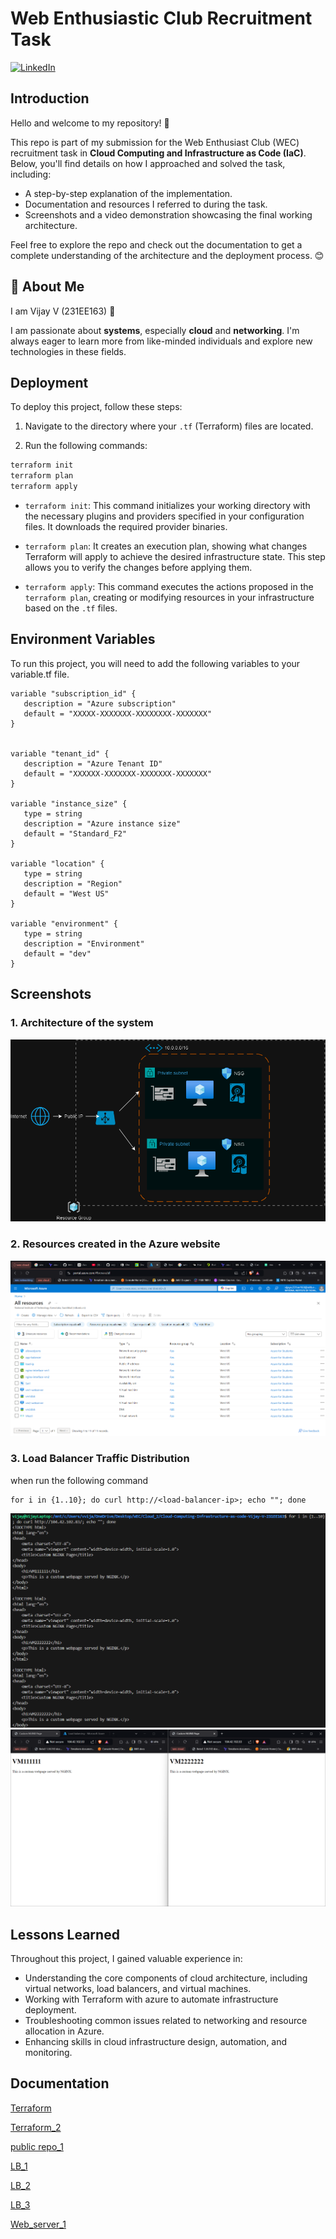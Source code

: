 # Web Enthusiastic Club Recruitment Task

[![LinkedIn](https://img.shields.io/badge/linkedin-0A66C2?style=for-the-badge&logo=linkedin&logoColor=white)](https://www.linkedin.com/in/vijay-v-0889a1280/)

## Introduction

Hello and welcome to my repository! 👋

This repo is part of my submission for the Web Enthusiast Club (WEC) recruitment task in **Cloud Computing and Infrastructure as Code (IaC)**. Below, you'll find details on how I approached and solved the task, including:

- A step-by-step explanation of the implementation.
- Documentation and resources I referred to during the task.
- Screenshots and a video demonstration showcasing the final working architecture.

Feel free to explore the repo and check out the documentation to get a complete understanding of the architecture and the deployment process. 😊
## 🚀 About Me

I am Vijay V (231EE163) 👋

I am passionate about **systems**, especially **cloud** and **networking**. I'm always eager to learn more from like-minded individuals and explore new technologies in these fields.
## Deployment

To deploy this project, follow these steps:

1. Navigate to the directory where your `.tf` (Terraform) files are located.

2. Run the following commands:

```bash
terraform init
terraform plan
terraform apply
```

- `terraform init`: This command initializes your working directory with the necessary plugins and providers specified in your configuration files. It downloads the required provider binaries.

- `terraform plan`: It creates an execution plan, showing what changes Terraform will apply to achieve the desired infrastructure state. This step allows you to verify the changes before applying them.

- `terraform apply`: This command executes the actions proposed in the `terraform plan`, creating or modifying resources in your infrastructure based on the `.tf` files.


## Environment Variables

To run this project, you will need to add the following variables to your variable.tf file.

```
variable "subscription_id" {
   description = "Azure subscription"
   default = "XXXXX-XXXXXXX-XXXXXXXX-XXXXXXX"
}


variable "tenant_id" {
   description = "Azure Tenant ID"
   default = "XXXXXX-XXXXXXX-XXXXXXX-XXXXXXX"
}

variable "instance_size" {
   type = string
   description = "Azure instance size"
   default = "Standard_F2"
}

variable "location" {
   type = string
   description = "Region"
   default = "West US"
}

variable "environment" {
   type = string
   description = "Environment"
   default = "dev"
}
```

## Screenshots
### 1. Architecture of the system
![image](./photos/arch.png)

### 2. Resources created in the Azure website
![image](./photos/All_resources.png)

### 3. Load Balancer Traffic Distribution
when run the following command

```
for i in {1..10}; do curl http://<load-balancer-ip>; echo ""; done

```

![image](./photos/load_bal_1.png)
![image](./photos/load_bal_2.png)



## Lessons Learned

Throughout this project, I gained valuable experience in:

- Understanding the core components of cloud architecture, including virtual networks, load balancers, and virtual machines.
- Working with Terraform with azure to automate infrastructure deployment.
- Troubleshooting common issues related to networking and resource allocation in Azure.
- Enhancing skills in cloud infrastructure design, automation, and monitoring.

## Documentation

[Terraform](https://registry.terraform.io/providers/hashicorp/azurerm/latest/docs)

[Terraform_2](https://developer.hashicorp.com/terraform/language)

[public repo_1](https://github.com/hashicorp/terraform-provider-azurerm/tree/main/examples/virtual-machines/virtual_machine/2-vms-loadbalancer-lbrules)

[LB_1](https://www.youtube.com/watch?v=SpSJZmaGvFk&ab_channel=AlanRodrigues)

[LB_2](https://k21academy.com/microsoft-azure/architect/azure-load-balancer-step-by-step/)

[LB_3](https://terraformguru.com/terraform-real-world-on-azure-cloud/14-Azure-Standard-LoadBalancer-Basic/)

[Web_server_1](https://www.faizanbashir.me/building-an-nginx-webserver-on-azure-using-terraform)






